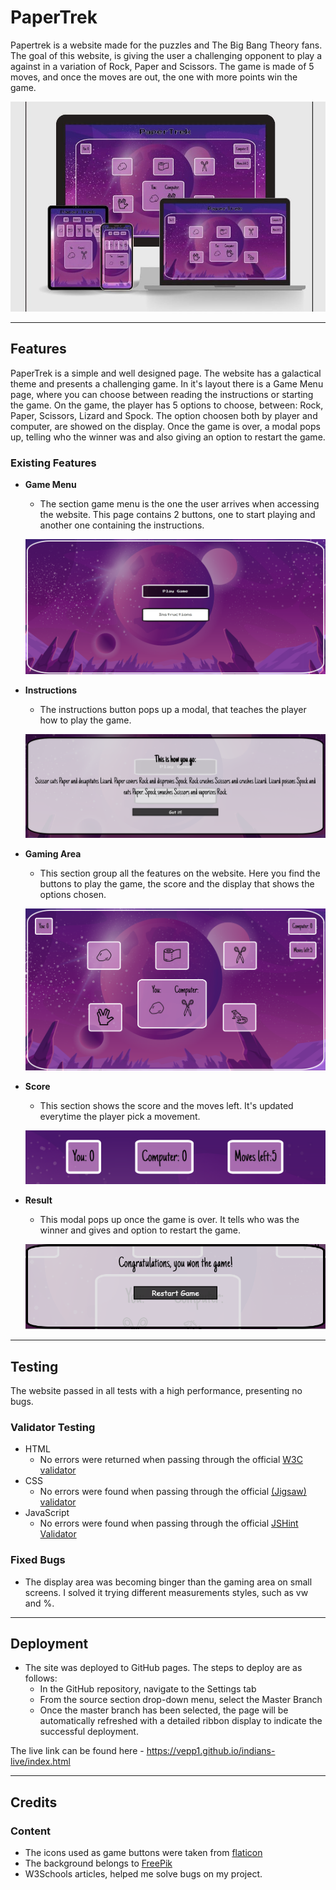 # PaperTrek

Papertrek is a website made for the puzzles and The Big Bang Theory fans. The goal of this website, is giving the user a challenging opponent to play a against in a variation of Rock, Paper and Scissors. The game is made of 5 moves, and once the moves are out, the one with more points win the game.

![Desktop View](assets/images/mockup.jpeg)

----

## Features 

PaperTrek is a simple and well designed page. The website has a galactical theme and presents a challenging game. In it's layout there is a Game Menu page, where you can choose between reading the instructions or starting the game. On the game, the player has 5 options to choose, between: Rock, Paper, Scissors, Lizard and Spock. The option choosen both by player and computer, are showed on the display. Once the game is over, a modal pops up, telling who the winner was and also giving an option to restart the game.

### Existing Features

- __Game Menu__

    - The section game menu is the one the user arrives when accessing the website. This page contains 2 buttons, one to start playing and another one containing the instructions. 

    ![Navigation Bar](assets/images/game_menu.png)

- __Instructions__

  - The instructions button pops up a modal, that teaches the player how to play the game.
 

  ![Landing Page](assets/images/instructions.png)

- __Gaming Area__

    - This section group all the features on the website. Here you find the buttons to play the game, the score and the display that shows the options chosen. 

    ![Navigation Bar](assets/images/gaming_area.png)

- __Score__

    - This section shows the score and the moves left. It's updated everytime the player pick a movement. 

    ![Navigation Bar](assets/images/score.png)

- __Result__

    - This modal pops up once the game is over. It tells who was the winner and gives and option to restart the game. 

    ![Navigation Bar](assets/images/result.png)

----

  ## Testing 

The website passed in all tests with a high performance, presenting no bugs.


### Validator Testing 

- HTML
  - No errors were returned when passing through the official [W3C validator](https://validator.w3.org/nu/?doc=https%3A%2F%2Fvepp1.github.io%2Fpapertrek%2F)
- CSS
  - No errors were found when passing through the official [(Jigsaw) validator](https://jigsaw.w3.org/css-validator/validator?uri=https%3A%2F%2Fvepp1.github.io%2Fpapertrek%2F&profile=css3svg&usermedium=all&warning=1&vextwarning=&lang=en)
- JavaScript
  - No errors were found when passing through the official [JSHint Validator](https://jshint.com/)


### Fixed Bugs

- The display area was becoming binger than the gaming area on small screens. I solved it trying different measurements styles, such as vw and %.

----

## Deployment

- The site was deployed to GitHub pages. The steps to deploy are as follows: 
  - In the GitHub repository, navigate to the Settings tab 
  - From the source section drop-down menu, select the Master Branch
  - Once the master branch has been selected, the page will be automatically refreshed with a detailed ribbon display to indicate the successful deployment. 

The live link can be found here - https://vepp1.github.io/indians-live/index.html

----

## Credits 

### Content 

- The icons used as game buttons were taken from [flaticon](https://www.flaticon.com/)
- The background belongs to [FreePik](https://www.freepik.com/)
- W3Schools articles, helped me solve bugs on my project.